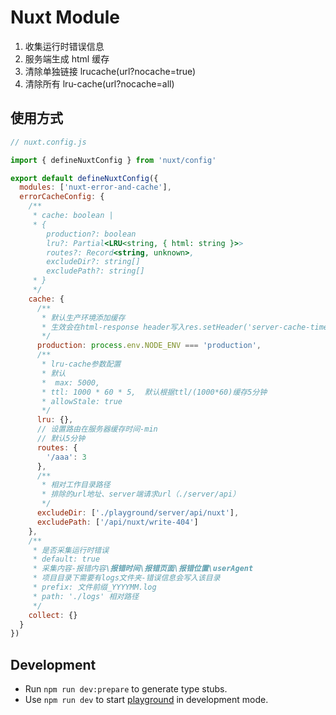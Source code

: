 # Nuxt Module

1. 收集运行时错误信息
2. 服务端生成 html 缓存
3. 清除单独链接 lrucache(url?nocache=true)
4. 清除所有 lru-cache(url?nocache=all)

## 使用方式

```js
// nuxt.config.js

import { defineNuxtConfig } from 'nuxt/config'

export default defineNuxtConfig({
  modules: ['nuxt-error-and-cache'],
  errorCacheConfig: {
    /**
     * cache: boolean | 
     * {
        production?: boolean
        lru?: Partial<LRU<string, { html: string }>>
        routes?: Record<string, unknown>,
        excludeDir?: string[]
        excludePath?: string[]
     * }
     */
    cache: {
      /**
       * 默认生产环境添加缓存
       * 生效会在html-response header写入res.setHeader('server-cache-times', timer)
       */
      production: process.env.NODE_ENV === 'production',
      /**
       * lru-cache参数配置
       * 默认
       *  max: 5000,
       * ttl: 1000 * 60 * 5,  默认根据ttl/(1000*60)缓存5分钟
       * allowStale: true
       */
      lru: {},
      // 设置路由在服务器缓存时间-min
      // 默认5分钟
      routes: {
        '/aaa': 3
      },
      /**
       * 相对工作目录路径
       * 排除的url地址、server端请求url（./server/api）
       */
      excludeDir: ['./playground/server/api/nuxt'],
      excludePath: ['/api/nuxt/write-404']
    },
    /**
     * 是否采集运行时错误
     * default: true
     * 采集内容-报错内容\报错时间\报错页面\报错位置\userAgent
     * 项目目录下需要有logs文件夹-错误信息会写入该目录
     * prefix: 文件前缀_YYYYMM.log
     * path: './logs' 相对路径
     */
    collect: {}
  }
})
```

## Development

- Run `npm run dev:prepare` to generate type stubs.
- Use `npm run dev` to start [playground](./playground) in development mode.
